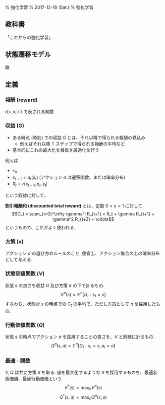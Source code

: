 % 強化学習
% 2017-12-16 (Sat.)
% 強化学習

## 教科書

「これからの強化学習」

## 状態遷移モデル

略

## 定義

### 報酬 (reward)

$r(s, a, s')$ で表される関数

### 収益 (G)

- ある時点 (時刻) での収益 $G$ とは、それ以降で得られる報酬の見込み
    - 例えばそれ以降 T ステップで得られる報酬の平均など
- 基本的にこれの最大化を目指す最適化を行う

例えば

- $s_0$
- $s_{t+1} = a_t(s_t)$ (アクション $a$ は遷移関数、または確率分布)
- $R_t = r(s_{t-1}, a_t, s_t)$

という収益に対して、

**割引報酬和 (discounted total reward)** とは、定数 $0 < \gamma < 1$ に対して
$$G_t = \sum_{i=0}^\infty \gamma^i R_{t+1} = R_t + \gamma R_{t+1} + \gamma^2 R_{t+2} + \cdots$$
というもので、これがよく使われる.

### 方策 ($\pi$)

アクション $a$ の選び方のルールのこと.
便宜上、アクション集合の上の確率分布として与える.

### 状態価値関数 ($V$)

状態 $s$ の良さを収益 $G$ 及び方策 $\pi$ の下で計るもの.
$$V^\pi(s) = \mathbb{E}^\pi \left[ G_t : s_t = s \right]$$
すなわち、状態が $s$ の時点での $G_t$ の平均で、ただし方策として $\pi$ を採用したもの.

### 行動価値関数 ($Q$)

状態 $s$ の時点でアクション $a$ を採用することの良さを、$V$ と同様に計るもの.
$$Q^\pi(s, a) = \mathbb{E}^\pi \left[ G_t : s_t = s, a_t = a \right]$$

### 最適 - 関数

$V, Q$ は共に方策 $\pi$ を取る.
値を最大化するような $\pi$ を採用するものを、最適状態価値、最適行動価値という.
$$V^*(s) = \max_\pi V^\pi(s)$$
$$Q^*(s, a) = \max_\pi Q^\pi(s, a)$$
